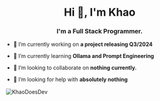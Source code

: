 <h1 align="center">Hi 👋, I'm Khao</h1>
<h3 align="center">I'm a Full Stack Programmer.</h3>

- 🔭 I’m currently working on **a project releasing Q3/2024**

- 🌱 I’m currently learning **Ollama and Prompt Engineering**

- 👯 I’m looking to collaborate on **nothing currently.**

- 🤝 I’m looking for help with **absolutely nothing**
</p>

<p>&nbsp;<img align="center" src="https://github-readme-stats.vercel.app/api?username=KhaoDoesDev&theme=dark&show_icons=true&locale=en" alt="KhaoDoesDev" /></p>
